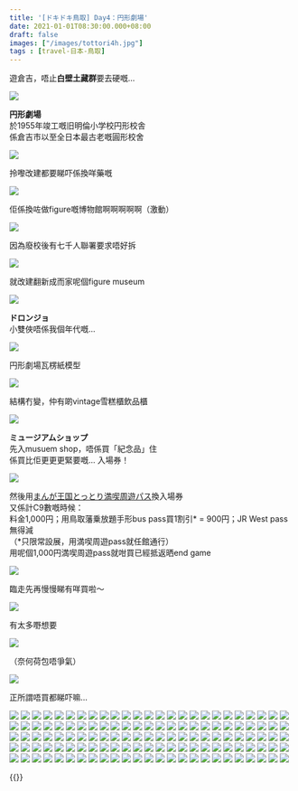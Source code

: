 ```yaml
---
title: '[ドキドキ鳥取] Day4：円形劇場'
date: 2021-01-01T08:30:00.000+08:00
draft: false
images: ["/images/tottori4h.jpg"]
tags : [travel-日本-鳥取]
---
```


遊倉吉，唔止**白壁土藏群**要去硬嘅...  

![](/images/tottori4h.jpg)

**円形劇場**  
於1955年竣工嘅旧明倫小学校円形校舎  
係倉吉市以至全日本最古老嘅圓形校舍  

![](/images/tottori4h1.jpg)

拎嚟改建都要睇吓係換咩藥嘅  

![](/images/tottori4h2.jpg)

佢係換咗做figure嘅博物館啊啊啊啊啊（激動）  

![](/images/tottori4h3.jpg)

因為廢校後有七千人聯署要求唔好拆  

![](/images/tottori4h4.jpg)

就改建翻新成而家呢個figure museum  

![](/images/tottori4h5.jpg)

**ドロンジョ**  
小雙俠唔係我個年代嘅...

![](/images/tottori4h6.jpg)

円形劇場瓦楞紙模型  

![](/images/tottori4h7.jpg)

結構冇變，仲有啲vintage雪糕櫃飲品櫃  

![](/images/tottori4h8.jpg)

**ミュージアムショップ**  
先入musuem shop，唔係買「紀念品」住  
係買比佢更更更緊要嘅... 入場券！

![](/images/tottori4h9.jpg)

然後用[まんが王国とっとり満喫周遊パス](https://hidie.net/tottori3k/)換入場券  
又係計C9數嘅時候：  
料金1,000円；用鳥取藩乗放題手形bus pass買1割引\* = 900円；JR West pass無得減  
（\*只限常設展，用満喫周遊pass就任館通行）  
用呢個1,000円満喫周遊pass就咁買已經抵返晒end game  

![](/images/tottori4h10.jpg)

臨走先再慢慢睇有咩買啦～

![](/images/tottori4h11.jpg)

有太多嘢想要

![](/images/tottori4h12.jpg)

（奈何荷包唔爭氣）  

![](/images/tottori4h13.jpg)

正所謂唔買都睇吓嘛...

![](/images/tottori4h14.jpg)
![](/images/tottori4h15.jpg)
![](/images/tottori4h16.jpg)
![](/images/tottori4h17.jpg)
![](/images/tottori4h18.jpg)
![](/images/tottori4h19.jpg)
![](/images/tottori4h20.jpg)
![](/images/tottori4h21.jpg)
![](/images/tottori4h22.jpg)
![](/images/tottori4h23.jpg)
![](/images/tottori4h24.jpg)
![](/images/tottori4h25.jpg)
![](/images/tottori4h26.jpg)
![](/images/tottori4h27.jpg)
![](/images/tottori4h28.jpg)
![](/images/tottori4h29.jpg)
![](/images/tottori4h30.jpg)
![](/images/tottori4h31.jpg)
![](/images/tottori4h32.jpg)
![](/images/tottori4h33.jpg)
![](/images/tottori4h34.jpg)
![](/images/tottori4h35.jpg)
![](/images/tottori4h36.jpg)
![](/images/tottori4h37.jpg)
![](/images/tottori4h38.jpg)
![](/images/tottori4h39.jpg)
![](/images/tottori4h40.jpg)
![](/images/tottori4h41.jpg)
![](/images/tottori4h42.jpg)
![](/images/tottori4h43.jpg)
![](/images/tottori4h44.jpg)
![](/images/tottori4h45.jpg)
![](/images/tottori4h46.jpg)
![](/images/tottori4h47.jpg)
![](/images/tottori4h48.jpg)
![](/images/tottori4h49.jpg)
![](/images/tottori4h50.jpg)
![](/images/tottori4h51.jpg)
![](/images/tottori4h52.jpg)
![](/images/tottori4h53.jpg)
![](/images/tottori4h54.jpg)
![](/images/tottori4h55.jpg)
![](/images/tottori4h56.jpg)
![](/images/tottori4h57.jpg)
![](/images/tottori4h58.jpg)
![](/images/tottori4h59.jpg)
![](/images/tottori4h60.jpg)
![](/images/tottori4h61.jpg)
![](/images/tottori4h62.jpg)
![](/images/tottori4h63.jpg)
![](/images/tottori4h64.jpg)
![](/images/tottori4h65.jpg)
![](/images/tottori4h66.jpg)
![](/images/tottori4h67.jpg)
![](/images/tottori4h68.jpg)
![](/images/tottori4h69.jpg)
![](/images/tottori4h70.jpg)
![](/images/tottori4h71.jpg)
![](/images/tottori4h72.jpg)
![](/images/tottori4h73.jpg)
![](/images/tottori4h74.jpg)
![](/images/tottori4h75.jpg)
![](/images/tottori4h76.jpg)
![](/images/tottori4h77.jpg)
![](/images/tottori4h78.jpg)
![](/images/tottori4h79.jpg)
![](/images/tottori4h80.jpg)
![](/images/tottori4h81.jpg)
![](/images/tottori4h82.jpg)
![](/images/tottori4h83.jpg)
![](/images/tottori4h84.jpg)
![](/images/tottori4h85.jpg)
![](/images/tottori4h86.jpg)
![](/images/tottori4h87.jpg)
![](/images/tottori4h88.jpg)
![](/images/tottori4h89.jpg)
![](/images/tottori4h90.jpg)
![](/images/tottori4h91.jpg)
![](/images/tottori4h92.jpg)
![](/images/tottori4h93.jpg)
![](/images/tottori4h94.jpg)
![](/images/tottori4h95.jpg)
![](/images/tottori4h96.jpg)
![](/images/tottori4h97.jpg)
![](/images/tottori4h98.jpg)
![](/images/tottori4h99.jpg)
![](/images/tottori4h100.jpg)
![](/images/tottori4h101.jpg)
![](/images/tottori4h102.jpg)
![](/images/tottori4h103.jpg)
![](/images/tottori4h104.jpg)
![](/images/tottori4h105.jpg)
![](/images/tottori4h106.jpg)
![](/images/tottori4h107.jpg)
![](/images/tottori4h108.jpg)
![](/images/tottori4h109.jpg)
![](/images/tottori4h110.jpg)
![](/images/tottori4h111.jpg)
![](/images/tottori4h112.jpg)
![](/images/tottori4h113.jpg)
![](/images/tottori4h114.jpg)
![](/images/tottori4h115.jpg)
![](/images/tottori4h116.jpg)
![](/images/tottori4h117.jpg)
![](/images/tottori4h118.jpg)
![](/images/tottori4h119.jpg)
![](/images/tottori4h120.jpg)
![](/images/tottori4h121.jpg)
![](/images/tottori4h122.jpg)
![](/images/tottori4h123.jpg)
![](/images/tottori4h124.jpg)
![](/images/tottori4h125.jpg)
![](/images/tottori4h126.jpg)
![](/images/tottori4h127.jpg)
![](/images/tottori4h128.jpg)
![](/images/tottori4h129.jpg)
![](/images/tottori4h130.jpg)
![](/images/tottori4h131.jpg)
![](/images/tottori4h132.jpg)
![](/images/tottori4h133.jpg)
![](/images/tottori4h134.jpg)
![](/images/tottori4h135.jpg)
![](/images/tottori4h136.jpg)
![](/images/tottori4h137.jpg)
![](/images/tottori4h138.jpg)

  
{{<tottori>}}  
